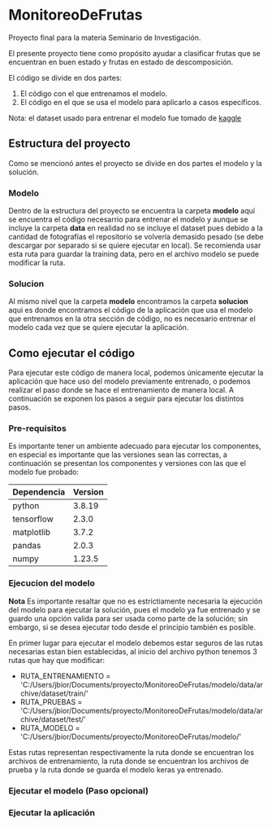 # MonitoreoDeFrutas
Proyecto final para la materia Seminario de Investigación.

El presente proyecto tiene como propósito ayudar a clasificar frutas que se encuentran en buen estado y frutas en estado de descomposición.

El código se divide en dos partes:

1. El código con el que entrenamos el modelo.
2. El código en el que se usa el modelo para aplicarlo a casos específicos.

Nota: el dataset usado para entrenar el modelo fue tomado de [kaggle](https://www.kaggle.com/datasets/sriramr/fruits-fresh-and-rotten-for-classification)

## Estructura del proyecto

Como se mencionó antes el proyecto se divide en dos partes el modelo y la solución.

### Modelo

Dentro de la estructura del proyecto se encuentra la carpeta **modelo** aquí se encuentra el código necesarrio para entrenar el modelo y aunque se incluye la carpeta **data** en realidad no se incluye el dataset pues debido a la cantidad de fotografías el repositorio se volvería demasido pesado (se debe descargar por separado si se quiere ejecutar en local).
Se recomienda usar esta ruta para guardar la training data, pero en el archivo modelo se puede modificar la ruta.


### Solucion

Al mismo nivel que la carpeta **modelo** encontramos la carpeta **solucion** aqui es donde encontramos el código de la aplicación que usa el modelo que entrenamos en la otra sección de código, no es necesario entrenar el modelo cada vez que se quiere ejecutar la aplicación.

## Como ejecutar el código

Para ejecutar este código de manera local, podemos únicamente ejecutar la aplicación que hace uso del modelo previamente entrenado, o podemos realizar el paso donde se hace el entrenamiento de manera local. A continuación se exponen los pasos a seguir para ejecutar los distintos pasos.

### Pre-requisitos

Es importante tener un ambiente adecuado para ejecutar los componentes, en especial es importante que las versiones sean las correctas, a continuación se presentan los componentes y versiones con las que el modelo fue probado:

|Dependencia |Version |
|------------|--------|
|python      | 3.8.19 |
|tensorflow  | 2.3.0  |
|matplotlib  | 3.7.2  |
|pandas      | 2.0.3  |
|numpy       | 1.23.5 |

### Ejecucion del modelo

**Nota** Es importante resaltar que no es estrictiamente necesaria la ejecución del modelo para ejecutar la solución, pues el modelo ya fue entrenado y se guardo una opción valida para ser usada como parte de la solución; sin embargo, si se desea ejecutar todo desde el principio también es posible.

En primer lugar para ejecutar el modelo debemos estar seguros de las rutas necesarias estan bien establecidas, al inicio del archivo python tenemos 3 rutas que hay que modificar:

- RUTA_ENTRENAMIENTO = 'C:/Users/jbior/Documents/proyecto/MonitoreoDeFrutas/modelo/data/archive/dataset/train/'
- RUTA_PRUEBAS = 'C:/Users/jbior/Documents/proyecto/MonitoreoDeFrutas/modelo/data/archive/dataset/test/'
- RUTA_MODELO = 'C:/Users/jbior/Documents/proyecto/MonitoreoDeFrutas/modelo/'

Estas rutas representan respectivamente la ruta donde se encuentran los archivos de entrenamiento, la ruta donde se encuentran los archivos de prueba y la ruta donde se guarda el modelo keras ya entrenado.






### Ejecutar el modelo (Paso opcional)

### Ejecutar la aplicación
